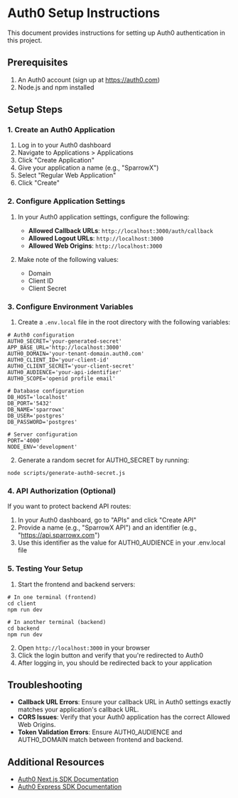 # Auth0 Setup Instructions

This document provides instructions for setting up Auth0 authentication in this project.

## Prerequisites

1. An Auth0 account (sign up at https://auth0.com)
2. Node.js and npm installed

## Setup Steps

### 1. Create an Auth0 Application

1. Log in to your Auth0 dashboard
2. Navigate to Applications > Applications
3. Click "Create Application"
4. Give your application a name (e.g., "SparrowX")
5. Select "Regular Web Application"
6. Click "Create"

### 2. Configure Application Settings

1. In your Auth0 application settings, configure the following:

   - **Allowed Callback URLs**: `http://localhost:3000/auth/callback`
   - **Allowed Logout URLs**: `http://localhost:3000`
   - **Allowed Web Origins**: `http://localhost:3000`
   
2. Make note of the following values:
   - Domain
   - Client ID
   - Client Secret

### 3. Configure Environment Variables

1. Create a `.env.local` file in the root directory with the following variables:

```
# Auth0 configuration
AUTH0_SECRET='your-generated-secret'
APP_BASE_URL='http://localhost:3000'
AUTH0_DOMAIN='your-tenant-domain.auth0.com'
AUTH0_CLIENT_ID='your-client-id'
AUTH0_CLIENT_SECRET='your-client-secret'
AUTH0_AUDIENCE='your-api-identifier'
AUTH0_SCOPE='openid profile email'

# Database configuration
DB_HOST='localhost'
DB_PORT='5432'
DB_NAME='sparrowx'
DB_USER='postgres'
DB_PASSWORD='postgres'

# Server configuration
PORT='4000'
NODE_ENV='development'
```

2. Generate a random secret for AUTH0_SECRET by running:

```
node scripts/generate-auth0-secret.js
```

### 4. API Authorization (Optional)

If you want to protect backend API routes:

1. In your Auth0 dashboard, go to "APIs" and click "Create API"
2. Provide a name (e.g., "SparrowX API") and an identifier (e.g., "https://api.sparrowx.com")
3. Use this identifier as the value for AUTH0_AUDIENCE in your .env.local file

### 5. Testing Your Setup

1. Start the frontend and backend servers:

```
# In one terminal (frontend)
cd client
npm run dev

# In another terminal (backend)
cd backend
npm run dev
```

2. Open `http://localhost:3000` in your browser
3. Click the login button and verify that you're redirected to Auth0
4. After logging in, you should be redirected back to your application

## Troubleshooting

- **Callback URL Errors**: Ensure your callback URL in Auth0 settings exactly matches your application's callback URL.
- **CORS Issues**: Verify that your Auth0 application has the correct Allowed Web Origins.
- **Token Validation Errors**: Ensure AUTH0_AUDIENCE and AUTH0_DOMAIN match between frontend and backend.

## Additional Resources

- [Auth0 Next.js SDK Documentation](https://auth0.github.io/nextjs-auth0/modules/index.html)
- [Auth0 Express SDK Documentation](https://auth0.github.io/express-openid-connect/) 